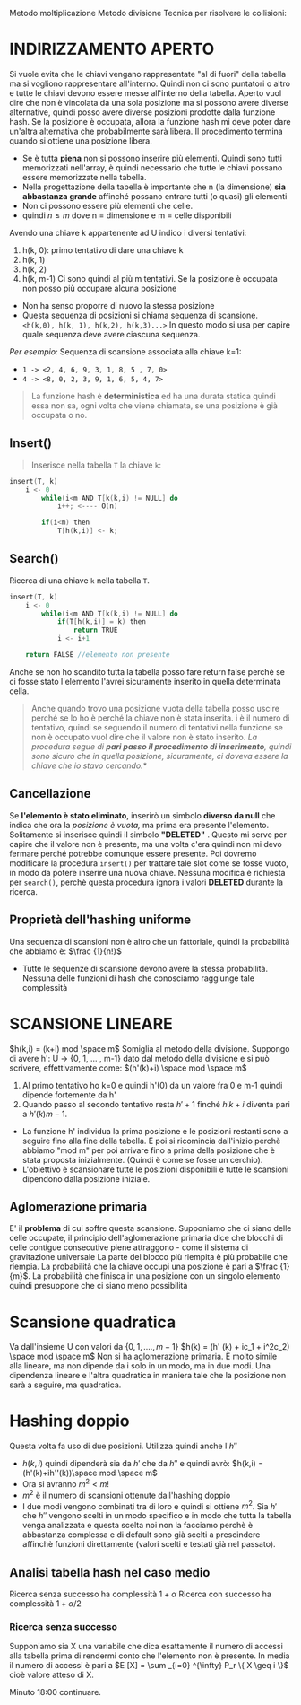 Metodo moltiplicazione 
Metodo divisione
Tecnica per risolvere le collisioni:
# INDIRIZZAMENTO APERTO
Si vuole evita che le chiavi vengano rappresentate "al di fuori" della tabella ma si vogliono rappresentare all'interno. Quindi non ci sono puntatori o altro e tutte le chiavi devono essere messe all'interno della tabella.
Aperto vuol dire che non è vincolata da una sola posizione ma si possono avere diverse alternative, quindi posso avere diverse posizioni prodotte dalla funzione hash.
Se la posizione è occupata, allora la funzione hash mi deve poter dare un'altra alternativa che probabilmente sarà libera. Il procedimento termina quando si ottiene una posizione libera.
- Se è tutta **piena** non si possono inserire più elementi. Quindi sono tutti memorizzati nell'array, è quindi necessario che tutte le chiavi possano essere memorizzate nella tabella. 
- Nella progettazione della tabella è importante che n (la dimensione) **sia abbastanza grande** affinché possano entrare tutti (o quasi) gli elementi
- Non ci possono essere più elementi che celle.
- quindi $n \leq m$ dove n = dimensione e m = celle disponibili

Avendo una chiave k appartenente ad U indico i diversi tentativi: 
1. h(k, 0): primo tentativo di dare una chiave k 
2. h(k, 1) 
3. h(k, 2) 
4. h(k, m-1) 
Ci sono quindi al più m tentativi. Se la posizione è occupata non posso più occupare alcuna posizione
- Non ha senso proporre di nuovo la stessa posizione
- Questa sequenza di posizioni si chiama sequenza di scansione.
`<h(k,0), h(k, 1), h(k,2), h(k,3)...>`
In questo modo si usa per capire quale sequenza deve avere ciascuna sequenza.

*Per esempio:*
Sequenza di scansione associata alla chiave k=1:
- `1 -> <2, 4, 6, 9, 3, 1, 8, 5 , 7, 0>`
- `4 -> <8, 0, 2, 3, 9, 1, 6, 5, 4, 7>`

>La funzione hash è **deterministica** ed ha una durata statica quindi essa non sa, ogni volta che viene chiamata, se una posizione è già occupata o no.

## Insert()
>Inserisce nella tabella `T` la chiave `k`:
```cpp
insert(T, k) 
	i <- 0 
		while(i<m AND T[k(k,i) != NULL] do
			i++; <---- O(n)

		if(i<m) then
			T[h(k,i)] <- k;
```

## Search()
Ricerca di una chiave `k` nella tabella `T`.
```cpp
insert(T, k) 
	i <- 0 
		while(i<m AND T[k(k,i) != NULL] do
			if(T[h(k,i)] = k) then
				return TRUE
			i <- i+1

	return FALSE //elemento non presente 
```
Anche se non ho scandito tutta la tabella posso fare return false perchè se ci fosse stato l'elemento l'avrei sicuramente inserito in quella determinata cella.

>Anche quando trovo una posizione vuota della tabella posso uscire perché se lo ho è perché la chiave non è stata inserita. i è il numero di tentativo, quindi se seguendo il numero di tentativi nella funzione se non è occupato vuol dire che il valore non è stato inserito.
>*La procedura segue di **pari passo il procedimento di inserimento**, quindi sono sicuro che in quella posizione, sicuramente, ci doveva essere la chiave che io stavo cercando.**

## Cancellazione
Se **l'elemento è stato eliminato**, inserirò un simbolo **diverso da null** che indica che ora la *posizione è vuota,* ma prima era presente l'elemento. 
Solitamente si inserisce quindi il simbolo **"DELETED"** . Questo mi serve per capire che il valore non è presente, ma una volta c'era quindi non mi devo fermare perché potrebbe comunque essere presente.
Poi dovremo modificare la procedura `insert()` per trattare tale slot come se fosse vuoto, in modo da potere inserire una nuova chiave. Nessuna modifica è richiesta per `search()`, perchè questa procedura ignora i valori **DELETED** durante la ricerca.

## Proprietà dell'hashing uniforme
Una sequenza di scansioni non è altro che un fattoriale, quindi la probabilità che abbiamo è: $\frac {1}{n!}$
- Tutte le sequenze di scansione devono avere la stessa probabilità.
Nessuna delle funzioni di hash che conosciamo raggiunge tale complessità

# SCANSIONE LINEARE
$h(k,i) = (k+i) mod \space m$
Somiglia al metodo della divisione. 
Suppongo di avere h': U -> {0, 1, ... , m-1} dato dal metodo della divisione e si può scrivere, effettivamente come: $(h'(k)+i) \space mod \space m$
1. Al primo tentativo ho k=0 e quindi h'(0) da un valore fra 0 e m-1 quindi dipende fortemente da h'
2. Quando passo al secondo tentativo resta $h'+1$ finché $h'k+i$ diventa pari a $h'(k) m-1$.
- La funzione h' individua la prima posizione e le posizioni restanti sono a seguire fino alla fine della tabella. E poi si ricomincia dall'inizio perchè abbiamo "mod m" per poi arrivare fino a prima della posizione che è stata proposta inizialmente. (Quindi è come se fosse un cerchio).
- L'obiettivo è scansionare tutte le posizioni disponibili e tutte le scansioni dipendono dalla posizione iniziale.

## Aglomerazione primaria
E' il **problema** di cui soffre questa scansione.
Supponiamo che ci siano delle celle occupate, il principio dell'aglomerazione primaria dice che blocchi di celle contigue consecutive piene attraggono - come il sistema di gravitazione universale
La parte del blocco più riempita è più probabile che riempia. La probabilità che la chiave occupi una posizione è pari a $\frac {1}{m}$. La probabilità che finisca in una posizione con un singolo elemento quindi presuppone che ci siano meno possibilità

# Scansione quadratica
Va dall'insieme U con valori da $\{0, 1, ...., m-1\}$
$h(k) = (h' (k) + ic_1 + i^2c_2) \space mod \space m$ 
Non si ha aglomerazione primaria. È molto simile alla lineare, ma non dipende da i solo in un modo, ma in due modi. Una dipendenza lineare e l'altra quadratica in maniera tale che la posizione non sarà a seguire, ma quadratica.

# Hashing doppio
Questa volta fa uso di due posizioni. Utilizza quindi anche l'$h''$
- $h(k, i)$ quindi dipenderà sia da $h'$ che da $h''$ e quindi avrò: $h(k,i) = (h'(k)+ih''(k))\space mod \space m$
- Ora si avranno $m^2 < m!$
- $m^2$ è il numero di scansioni ottenute dall'hashing doppio
- I due modi vengono combinati tra di loro e quindi si ottiene $m^2$. Sia $h'$ che $h''$ vengono scelti in un modo specifico e in modo che tutta la tabella venga analizzata e questa scelta noi non la facciamo perchè è abbastanza complessa e di default sono già scelti a prescindere affinchè funzioni direttamente (valori scelti e testati già nel passato).
## Analisi tabella hash nel caso medio
Ricerca senza successo ha complessità $1+\alpha$
Ricerca con successo ha complessità $1+\alpha /2$

### Ricerca senza successo
Supponiamo sia X una variabile che dica esattamente il numero di accessi alla tabella prima di rendermi conto che l'elemento non è presente. In media il numero di accessi è pari a 
$E [X] = \sum _{i=0} ^{\infty} P_r \{ X \geq i \}$ cioè valore atteso di X.

Minuto 18:00 continuare.